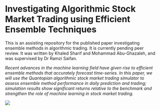 # Investigating Algorithmic Stock Market Trading using Efficient Ensemble Techniques

This is an assisting repository for the published paper investigating ensemble methods in algorithmic trading. It is currently pending peer review. It was written by Khaled Sharif and Mohammad Abu-Ghazaleh, and was supervised by Dr Ramzi Saifan.

<i>Recent advances in the machine learning field have given rise to efficient ensemble methods that accurately forecast time-series. In this paper, we will use the Quantopian algorithmic stock market trading simulator to assess ensemble method performance in daily prediction and trading; simulation results show significant returns relative to the benchmark and strengthen the role of machine learning in stock market trading.</i>

<img src="http://i.imgur.com/3pIAHxp.png" />
